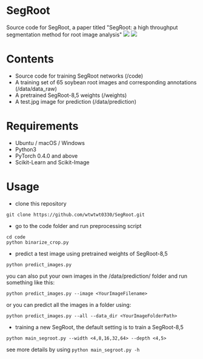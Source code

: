 # SegRoot
Source code for SegRoot, a paper titled "SegRoot: a high throughput segmentation method for root image analysis"
![](https://github.com/wtwtwt0330/SegRoot/tree/master/examples/Untitled_T051_L004_10.04.17_131720_003_Untitled.jpg)
![](https://github.com/wtwtwt0330/SegRoot/tree/master/examples/Untitled_T051_L004_10.04.17_131720_003_Untitled-pre-mask-segroot-64,5.jpg)
# Contents
* Source code for training SegRoot networks (/code)
* A training set of 65 soybean root images and corresponding annotations (/data/data_raw)
* A pretrained SegRoot-8,5 weights (/weights)
* A test.jpg image for prediction (/data/prediction)
# Requirements
* Ubuntu / macOS / Windows
* Python3
* PyTorch 0.4.0 and above
* Scikit-Learn and Scikit-Image
# Usage
* clone this repository
```
git clone https://github.com/wtwtwt0330/SegRoot.git
```

* go to the code folder and run preprocessing script
```
cd code
python binarize_crop.py
```

* predict a test image using pretrained weights of SegRoot-8,5
```
python predict_images.py
```
you can also put your own images in the /data/prediction/ folder and run something like this:
```
python predict_images.py --image <YourImageFilename>
```
or you can predict all the images in a folder using:
```
python predict_images.py --all --data_dir <YourImageFolderPath>
```

* training a new SegRoot, the default setting is to train a SegRoot-8,5
```
python main_segroot.py --width <4,8,16,32,64> --depth <4,5>
```
see more details by using ```python main_segroot.py -h```
